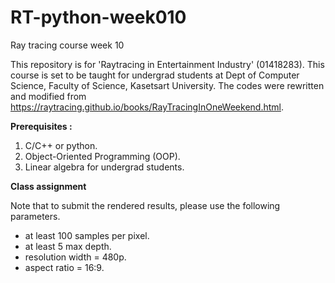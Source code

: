 # RT-python-week010
Ray tracing course week 10

This repository is for 'Raytracing in Entertainment Industry' (01418283).
This course is set to be taught for undergrad students at Dept of Computer Science, Faculty of Science, Kasetsart University.
The codes were rewritten and modified from https://raytracing.github.io/books/RayTracingInOneWeekend.html.

**Prerequisites :**
1. C/C++ or python.
2. Object-Oriented Programming (OOP).
3. Linear algebra for undergrad students.


**Class assignment**

Note that to submit the rendered results, please use the following parameters.
- at least 100 samples per pixel.
- at least 5 max depth.
- resolution width = 480p.
- aspect ratio = 16:9.


